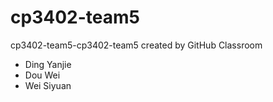 # cp3402-team5
cp3402-team5-cp3402-team5 created by GitHub Classroom

* Ding Yanjie
* Dou Wei
* Wei Siyuan

